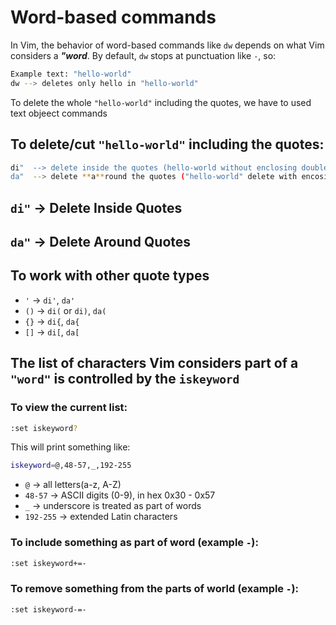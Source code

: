 # Word-based commands
In Vim, the behavior of word-based commands like `dw` depends on what Vim considers a ***"word***. By default, `dw` stops at punctuation like `-`, so:
```bash
Example text: "hello-world"
dw --> deletes only hello in "hello-world"
```
To delete the whole `"hello-world"` including the quotes, we have to used text objeect commands
## To delete/cut `"hello-world"` including the quotes:
```bash
di"  --> delete inside the quotes (hello-world without enclosing double quotes)
da"  --> delete **a**round the quotes ("hello-world" delete with encosing double quotes)
``` 

## `di"` $\rightarrow$ Delete Inside Quotes
## `da"` $\rightarrow$ Delete Around Quotes
## To work with other quote types
- `'`   $\rightarrow$   `di'`, `da'`
- `()`  $\rightarrow$   `di(` or `di)`, `da(`
- `{}`  $\rightarrow$   `di{`, `da{`
- `[]`  $\rightarrow$   `di[`, `da[` 


## The list of characters Vim considers part of a `"word"` is controlled by the `iskeyword`
### To view the current list:
```bash
:set iskeyword?
```

This will print something like:
```bash
iskeyword=@,48-57,_,192-255
```
- `@` $\rightarrow$ all letters(a-z, A-Z)
- `48-57` $\rightarrow$ ASCII digits (0-9), in hex 0x30 - 0x57
- `_` $\rightarrow$ underscore is treated as part of words
- `192-255` $\rightarrow$ extended Latin characters

### To include something as part of word (example `-`):
```bash
:set iskeyword+=-
```
### To remove something from the parts of world (example `-`):
```bash
:set iskeyword-=-
```
